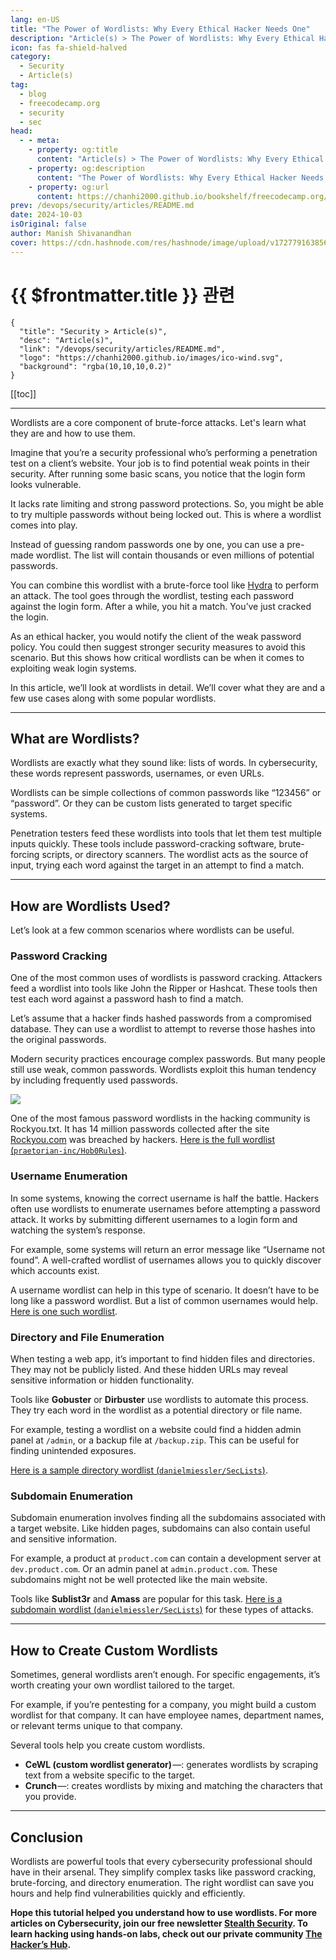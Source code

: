 ```yaml
---
lang: en-US
title: "The Power of Wordlists: Why Every Ethical Hacker Needs One"
description: "Article(s) > The Power of Wordlists: Why Every Ethical Hacker Needs One"
icon: fas fa-shield-halved
category:
  - Security
  - Article(s)
tag:
  - blog
  - freecodecamp.org
  - security
  - sec
head:
  - - meta:
    - property: og:title
      content: "Article(s) > The Power of Wordlists: Why Every Ethical Hacker Needs One"
    - property: og:description
      content: "The Power of Wordlists: Why Every Ethical Hacker Needs One"
    - property: og:url
      content: https://chanhi2000.github.io/bookshelf/freecodecamp.org/the-power-of-wordlists-why-every-ethical-hacker-needs-one.html
prev: /devops/security/articles/README.md
date: 2024-10-03
isOriginal: false
author: Manish Shivanandhan
cover: https://cdn.hashnode.com/res/hashnode/image/upload/v1727791638563/645b35c6-cf51-43dd-966c-09e0a5274c84.png
---
```


# {{ $frontmatter.title }} 관련

```component VPCard
{
  "title": "Security > Article(s)",
  "desc": "Article(s)",
  "link": "/devops/security/articles/README.md",
  "logo": "https://chanhi2000.github.io/images/ico-wind.svg",
  "background": "rgba(10,10,10,0.2)"
}
```

[[toc]]

---

<SiteInfo
  name="The Power of Wordlists: Why Every Ethical Hacker Needs One"
  desc="Wordlists are a core component of brute-force attacks. Let's learn what they are and how to use them. Imagine that you’re a security professional who’s performing a penetration test on a client’s website. Your job is to find potential weak points in ..."
  url="https://freecodecamp.org/news/the-power-of-wordlists-why-every-ethical-hacker-needs-one"
  logo="https://cdn.freecodecamp.org/universal/favicons/favicon.ico"
  preview="https://cdn.hashnode.com/res/hashnode/image/upload/v1727791638563/645b35c6-cf51-43dd-966c-09e0a5274c84.png"/>

Wordlists are a core component of brute-force attacks. Let's learn what they are and how to use them.

Imagine that you’re a security professional who’s performing a penetration test on a client’s website. Your job is to find potential weak points in their security. After running some basic scans, you notice that the login form looks vulnerable.

It lacks rate limiting and strong password protections. So, you might be able to try multiple passwords without being locked out. This is where a wordlist comes into play.

Instead of guessing random passwords one by one, you can use a pre-made wordlist. The list will contain thousands or even millions of potential passwords.

You can combine this wordlist with a brute-force tool like [<FontIcon icon="fas fa-globe"/>Hydra](https://stealthsecurity.sh/p/hacking-hydra-practical-tutorial) to perform an attack. The tool goes through the wordlist, testing each password against the login form. After a while, you hit a match. You’ve just cracked the login.

As an ethical hacker, you would notify the client of the weak password policy. You could then suggest stronger security measures to avoid this scenario. But this shows how critical wordlists can be when it comes to exploiting weak login systems.

In this article, we’ll look at wordlists in detail. We’ll cover what they are and a few use cases along with some popular wordlists.

---

## What are Wordlists?

Wordlists are exactly what they sound like: lists of words. In cybersecurity, these words represent passwords, usernames, or even URLs.

Wordlists can be simple collections of common passwords like “123456” or “password”. Or they can be custom lists generated to target specific systems.

Penetration testers feed these wordlists into tools that let them test multiple inputs quickly. These tools include password-cracking software, brute-forcing scripts, or directory scanners. The wordlist acts as the source of input, trying each word against the target in an attempt to find a match.

---

## How are Wordlists Used?

Let’s look at a few common scenarios where wordlists can be useful.

### Password Cracking

One of the most common uses of wordlists is password cracking. Attackers feed a wordlist into tools like John the Ripper or Hashcat. These tools then test each word against a password hash to find a match.

Let’s assume that a hacker finds hashed passwords from a compromised database. They can use a wordlist to attempt to reverse those hashes into the original passwords.

Modern security practices encourage complex passwords. But many people still use weak, common passwords. Wordlists exploit this human tendency by including frequently used passwords.

![](https://cdn.hashnode.com/res/hashnode/image/upload/v1727791741753/79b4837b-f1e8-4af1-994f-ecd2e89075b6.png)

One of the most famous password wordlists in the hacking community is Rockyou.txt. It has 14 million passwords collected after the site [<FontIcon icon="fas fa-globe"/>Rockyou.com](http://Rockyou.com) was breached by hackers. [Here is the full wordlist (<FontIcon icon="iconfont icon-github"/>`praetorian-inc/Hob0Rules`)](https://github.com/praetorian-inc/Hob0Rules/blob/master/wordlists/rockyou.txt.gz).

### Username Enumeration

In some systems, knowing the correct username is half the battle. Hackers often use wordlists to enumerate usernames before attempting a password attack. It works by submitting different usernames to a login form and watching the system’s response.

For example, some systems will return an error message like “Username not found”. A well-crafted wordlist of usernames allows you to quickly discover which accounts exist.

A username wordlist can help in this type of scenario. It doesn’t have to be long like a password wordlist. But a list of common usernames would help. [Here is one such wordlist](https://github.com/danielmiessler/SecLists/blob/master/Usernames/top-usernames-shortlist.txt).

### Directory and File Enumeration

When testing a web app, it’s important to find hidden files and directories. They may not be publicly listed. And these hidden URLs may reveal sensitive information or hidden functionality.

Tools like **Gobuster** or **Dirbuster** use wordlists to automate this process. They try each word in the wordlist as a potential directory or file name.

For example, testing a wordlist on a website could find a hidden admin panel at <FontIcon icon="fas fa-folder-open"/>`/admin`, or a backup file at `/backup.zip`. This can be useful for finding unintended exposures.

[Here is a sample directory wordlist (<FontIcon icon="iconfont icon-github"/>`danielmiessler/SecLists`)](https://github.com/danielmiessler/SecLists/blob/master/Discovery/Web-Content/directory-list-1.0.txt).

### Subdomain Enumeration

Subdomain enumeration involves finding all the subdomains associated with a target website. Like hidden pages, subdomains can also contain useful and sensitive information.

For example, a product at `product.com` can contain a development server at `dev.product.com`. Or an admin panel at `admin.product.com`. These subdomains might not be well protected like the main website.

Tools like **Sublist3r** and **Amass** are popular for this task. [Here is a subdomain wordlist (<FontIcon icon="iconfont icon-github"/>`danielmiessler/SecLists`)](https://github.com/danielmiessler/SecLists/blob/master/Discovery/DNS/subdomains-top1million-5000.txt) for these types of attacks.

---

## How to Create Custom Wordlists

Sometimes, general wordlists aren’t enough. For specific engagements, it’s worth creating your own wordlist tailored to the target.

For example, if you’re pentesting for a company, you might build a custom wordlist for that company. It can have employee names, department names, or relevant terms unique to that company.

Several tools help you create custom wordlists.

- **CeWL (custom wordlist generator)** —: generates wordlists by scraping text from a website specific to the target.
- **Crunch** —: creates wordlists by mixing and matching the characters that you provide.

---

## Conclusion

Wordlists are powerful tools that every cybersecurity professional should have in their arsenal. They simplify complex tasks like password cracking, brute-forcing, and directory enumeration. The right wordlist can save you hours and help find vulnerabilities quickly and efficiently.

**Hope this tutorial helped you understand how to use wordlists. For more articles on Cybersecurity, join our free newsletter [<FontIcon icon="fas fa-globe"/>Stealth Security](https://stealthsecurity.sh/). To learn hacking using hands-on labs, check out our private community [<FontIcon icon="fas fa-globe"/>The Hacker’s Hub](https://skool.com/hackershub).**